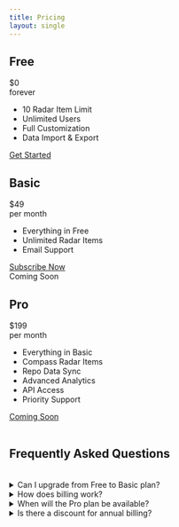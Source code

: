 ```yaml
---
title: Pricing
layout: single
---
```


<div class="pricing-container">
  <div class="pricing-card">
    <div class="pricing-header">
      <h2>Free</h2>
      <div class="pricing-price">$0</div>
      <div class="pricing-period">forever</div>
    </div>
    <div class="pricing-features">
      <ul>
        <li>10 Radar Item Limit</li>
        <li>Unlimited Users</li>
        <li>Full Customization</li>
        <li>Data Import & Export</li>
      </ul>
    </div>
    <div class="pricing-cta">
      <a href="/docs/tech-radar/admin-guide/getting-started" class="pricing-button">Get Started</a>
    </div>
  </div>

  <div class="pricing-card pricing-card-highlighted">
    <div class="pricing-header">
      <h2>Basic</h2>
      <div class="pricing-price">$49</div>
      <div class="pricing-period">per month</div>
    </div>
    <div class="pricing-features">
      <ul>
        <li>Everything in Free</li>
        <li>Unlimited Radar Items</li>
        <li>Email Support</li>
      </ul>
    </div>
    <div class="pricing-cta">
      <a href="/docs/tech-radar/admin-guide/getting-started" class="pricing-button">Subscribe Now</a>
    </div>
  </div>

  <div class="pricing-card">
    <div class="pricing-badge">Coming Soon</div>
    <div class="pricing-header">
      <h2>Pro</h2>
      <div class="pricing-price">$199</div>
      <div class="pricing-period">per month</div>
    </div>
    <div class="pricing-features">
      <ul>
        <li>Everything in Basic</li>
        <li>Compass Radar Items</li>
        <li>Repo Data Sync</li>        
        <li>Advanced Analytics</li>
        <li>API Access</li>
        <li>Priority Support</li>
      </ul>
    </div>
    <div class="pricing-cta">
      <a href="#" class="pricing-button pricing-button-disabled">Coming Soon</a>
    </div>
  </div>
</div>
<br/>

## Frequently Asked Questions
<br/>
<details>
<summary>Can I upgrade from Free to Basic plan?</summary>
<p>Yes, you can upgrade from the Free plan to the Basic plan at any time. Your existing radar items will be preserved during the upgrade process.</p>
</details>

<details>
<summary>How does billing work?</summary>
<p>We bill monthly for the Basic plan. You can cancel your subscription at any time, and your access will continue until the end of your billing period.</p>
</details>

<details>
<summary>When will the Pro plan be available?</summary>
<p>We're currently working on the Pro plan which will allow Compass components to be visible on the radar. Join our waitlist to be notified when it becomes available.</p>
</details>

<details>
<summary>Is there a discount for annual billing?</summary>
<p>Yes, we offer a 15% discount for annual billing on the Basic plan.</p>
</details>
